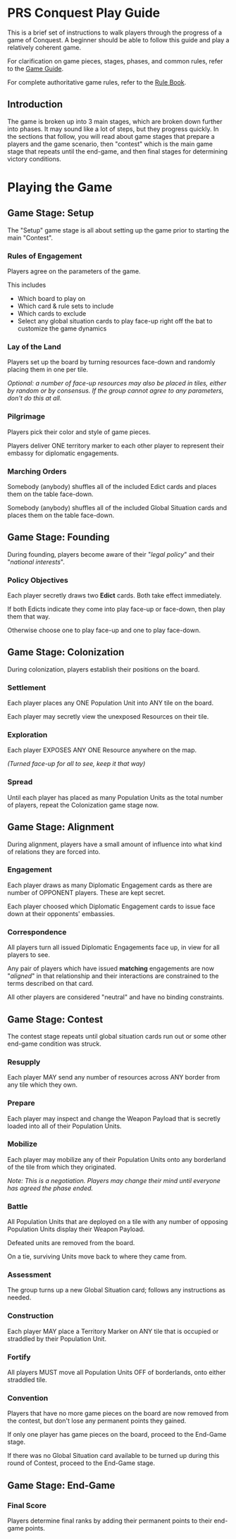 # PRS Conquest Play Guide

This is a brief set of instructions to walk players through the progress of a game of Conquest. A beginner
should be able to follow this guide and play a relatively coherent game.

For clarification on game pieces, stages, phases, and common rules, refer to the [Game Guide](./Game-Guide.md).

For complete authoritative game rules, refer to the [Rule Book](./Rule-Book/Index.md).

## Introduction

The game is broken up into 3 main stages, which are broken down further into phases. It may sound like a lot
of steps, but they progress quickly. In the sections that follow, you will read about game stages that prepare
a players and the game scenario, then "contest" which is the main game stage that repeats until the end-game,
and then final stages for determining victory conditions.

# Playing the Game

## Game Stage: Setup

The "Setup" game stage is all about setting up the game prior to starting the main "Contest".

### Rules of Engagement

Players agree on the parameters of the game.

This includes
 - Which board to play on
 - Which card & rule sets to include
 - Which cards to exclude
 - Select any global situation cards to play face-up right off the bat to customize the game dynamics

### Lay of the Land

Players set up the board by turning resources face-down and randomly placing them in one per tile.

*Optional: a number of face-up resources may also be placed in tiles, either by random or by consensus. If the group cannot agree to any parameters, don't do this at all.*

### Pilgrimage

Players pick their color and style of game pieces.

Players deliver ONE territory marker to each other player to represent their embassy for diplomatic engagements.

### Marching Orders

Somebody (anybody) shuffles all of the included Edict cards and places them on the table face-down.

Somebody (anybody) shuffles all of the included Global Situation cards and places them on the table face-down.

## Game Stage: Founding

During founding, players become aware of their "*legal policy*" and their "*national interests*".

### Policy Objectives

Each player secretly draws two **Edict** cards. Both take effect immediately.

If both Edicts indicate they come into play face-up or face-down, then play them that way.

Otherwise choose one to play face-up and one to play face-down.

## Game Stage: Colonization

During colonization, players establish their positions on the board.

### Settlement

Each player places any ONE Population Unit into ANY tile on the board.

Each player may secretly view the unexposed Resources on their tile.

### Exploration

Each player EXPOSES ANY ONE Resource anywhere on the map.

*(Turned face-up for all to see, keep it that way)*

### Spread

Until each player has placed as many Population Units as the total number of players, repeat the Colonization game stage now.

## Game Stage: Alignment

During alignment, players have a small amount of influence into what kind of relations they are forced into.

### Engagement

Each player draws as many Diplomatic Engagement cards as there are number of OPPONENT players. These are kept secret.

Each player choosed which Diplomatic Engagement cards to issue face down at their opponents' embassies.

### Correspondence

All players turn all issued Diplomatic Engagements face up, in view for all players to see.

Any pair of players which have issued **matching** engagements are now "*aligned*" in that relationship and their
interactions are constrained to the terms described on that card.

All other players are considered "neutral" and have no binding constraints.

## Game Stage: Contest

The contest stage repeats until global situation cards run out or some other end-game condition was struck.

### Resupply

Each player MAY send any number of resources across ANY border from any tile which they own.

### Prepare

Each player may inspect and change the Weapon Payload that is secretly loaded into all of their Population Units.

### Mobilize

Each player may mobilize any of their Population Units onto any borderland of the tile from which they originated.

*Note: This is a negotiation. Players may change their mind until everyone has agreed the phase ended.*

### Battle

All Population Units that are deployed on a tile with any number of opposing Population Units display their Weapon Payload.

Defeated units are removed from the board.

On a tie, surviving Units move back to where they came from.

### Assessment

The group turns up a new Global Situation card; follows any instructions as needed.

### Construction

Each player MAY place a Territory Marker on ANY tile that is occupied or straddled by their Population Unit.

### Fortify

All players MUST move all Population Units OFF of borderlands, onto either straddled tile.

### Convention

Players that have no more game pieces on the board are now removed from the contest, but don't lose any permanent points they gained.

If only one player has game pieces on the board, proceed to the End-Game stage.

If there was no Global Situation card available to be turned up during this round of Contest, proceed to the End-Game stage.

## Game Stage: End-Game

### Final Score

Players determine final ranks by adding their permanent points to their end-game points.





